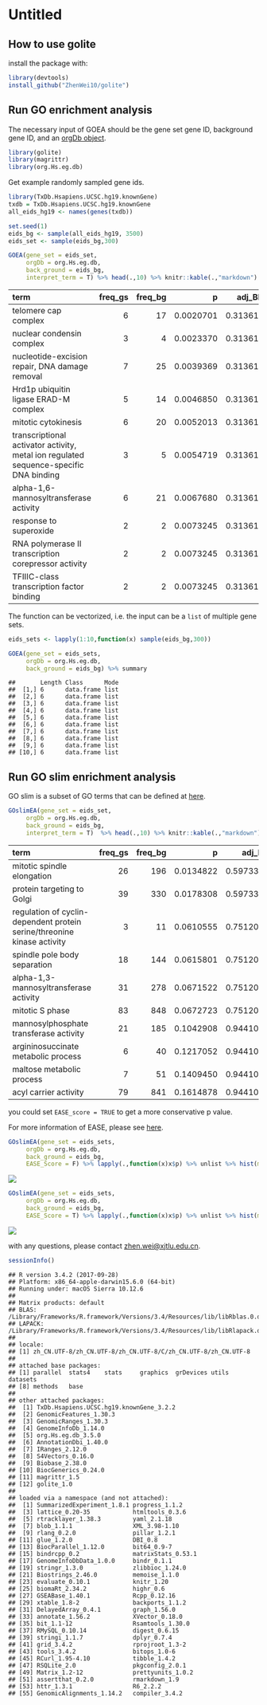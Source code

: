 Untitled
================

How to use golite
-----------------

install the package with:

``` r
library(devtools)
install_github("ZhenWei10/golite")
```

Run GO enrichment analysis
--------------------------

The necessary input of GOEA should be the gene set gene ID, background gene ID, and an [orgDb object](http://www.bioconductor.org/packages/release/data/annotation/html/org.Hs.eg.db.html).

``` r
library(golite)
library(magrittr)
library(org.Hs.eg.db)
```

Get example randomly sampled gene ids.

``` r
library(TxDb.Hsapiens.UCSC.hg19.knownGene)
txdb = TxDb.Hsapiens.UCSC.hg19.knownGene
all_eids_hg19 <- names(genes(txdb))
```

``` r
set.seed(1)
eids_bg <- sample(all_eids_hg19, 3500)
eids_set <- sample(eids_bg,300)

GOEA(gene_set = eids_set,
     orgDb = org.Hs.eg.db,
     back_ground = eids_bg,
     interpret_term = T) %>% head(.,10) %>% knitr::kable(.,"markdown")
```

<table>
<colgroup>
<col width="65%" />
<col width="6%" />
<col width="6%" />
<col width="8%" />
<col width="7%" />
<col width="5%" />
</colgroup>
<thead>
<tr class="header">
<th align="left">term</th>
<th align="right">freq_gs</th>
<th align="right">freq_bg</th>
<th align="right">p</th>
<th align="right">adj_BH</th>
<th align="right">OR</th>
</tr>
</thead>
<tbody>
<tr class="odd">
<td align="left">telomere cap complex</td>
<td align="right">6</td>
<td align="right">17</td>
<td align="right">0.0020701</td>
<td align="right">0.313615</td>
<td align="right">4.12</td>
</tr>
<tr class="even">
<td align="left">nuclear condensin complex</td>
<td align="right">3</td>
<td align="right">4</td>
<td align="right">0.0023370</td>
<td align="right">0.313615</td>
<td align="right">8.75</td>
</tr>
<tr class="odd">
<td align="left">nucleotide-excision repair, DNA damage removal</td>
<td align="right">7</td>
<td align="right">25</td>
<td align="right">0.0039369</td>
<td align="right">0.313615</td>
<td align="right">3.27</td>
</tr>
<tr class="even">
<td align="left">Hrd1p ubiquitin ligase ERAD-M complex</td>
<td align="right">5</td>
<td align="right">14</td>
<td align="right">0.0046850</td>
<td align="right">0.313615</td>
<td align="right">4.17</td>
</tr>
<tr class="odd">
<td align="left">mitotic cytokinesis</td>
<td align="right">6</td>
<td align="right">20</td>
<td align="right">0.0052013</td>
<td align="right">0.313615</td>
<td align="right">3.50</td>
</tr>
<tr class="even">
<td align="left">transcriptional activator activity, metal ion regulated sequence-specific DNA binding</td>
<td align="right">3</td>
<td align="right">5</td>
<td align="right">0.0054719</td>
<td align="right">0.313615</td>
<td align="right">7.00</td>
</tr>
<tr class="odd">
<td align="left">alpha-1,6-mannosyltransferase activity</td>
<td align="right">6</td>
<td align="right">21</td>
<td align="right">0.0067680</td>
<td align="right">0.313615</td>
<td align="right">3.33</td>
</tr>
<tr class="even">
<td align="left">response to superoxide</td>
<td align="right">2</td>
<td align="right">2</td>
<td align="right">0.0073245</td>
<td align="right">0.313615</td>
<td align="right">11.67</td>
</tr>
<tr class="odd">
<td align="left">RNA polymerase II transcription corepressor activity</td>
<td align="right">2</td>
<td align="right">2</td>
<td align="right">0.0073245</td>
<td align="right">0.313615</td>
<td align="right">11.67</td>
</tr>
<tr class="even">
<td align="left">TFIIIC-class transcription factor binding</td>
<td align="right">2</td>
<td align="right">2</td>
<td align="right">0.0073245</td>
<td align="right">0.313615</td>
<td align="right">11.67</td>
</tr>
</tbody>
</table>

The function can be vectorized, i.e. the input can be a `list` of multiple gene sets.

``` r
eids_sets <- lapply(1:10,function(x) sample(eids_bg,300)) 

GOEA(gene_set = eids_sets,
     orgDb = org.Hs.eg.db,
     back_ground = eids_bg) %>% summary
```

    ##       Length Class      Mode
    ##  [1,] 6      data.frame list
    ##  [2,] 6      data.frame list
    ##  [3,] 6      data.frame list
    ##  [4,] 6      data.frame list
    ##  [5,] 6      data.frame list
    ##  [6,] 6      data.frame list
    ##  [7,] 6      data.frame list
    ##  [8,] 6      data.frame list
    ##  [9,] 6      data.frame list
    ## [10,] 6      data.frame list

Run GO slim enrichment analysis
-------------------------------

GO slim is a subset of GO terms that can be defined at [here](http://geneontology.org/ontology/subsets/).

``` r
GOslimEA(gene_set = eids_set,
     orgDb = org.Hs.eg.db,
     back_ground = eids_bg,
     interpret_term = T)  %>% head(.,10) %>% knitr::kable(.,"markdown")
```

<table>
<colgroup>
<col width="61%" />
<col width="7%" />
<col width="7%" />
<col width="9%" />
<col width="9%" />
<col width="5%" />
</colgroup>
<thead>
<tr class="header">
<th align="left">term</th>
<th align="right">freq_gs</th>
<th align="right">freq_bg</th>
<th align="right">p</th>
<th align="right">adj_BH</th>
<th align="right">OR</th>
</tr>
</thead>
<tbody>
<tr class="odd">
<td align="left">mitotic spindle elongation</td>
<td align="right">26</td>
<td align="right">196</td>
<td align="right">0.0134822</td>
<td align="right">0.5973330</td>
<td align="right">1.55</td>
</tr>
<tr class="even">
<td align="left">protein targeting to Golgi</td>
<td align="right">39</td>
<td align="right">330</td>
<td align="right">0.0178308</td>
<td align="right">0.5973330</td>
<td align="right">1.38</td>
</tr>
<tr class="odd">
<td align="left">regulation of cyclin-dependent protein serine/threonine kinase activity</td>
<td align="right">3</td>
<td align="right">11</td>
<td align="right">0.0610555</td>
<td align="right">0.7512072</td>
<td align="right">3.18</td>
</tr>
<tr class="even">
<td align="left">spindle pole body separation</td>
<td align="right">18</td>
<td align="right">144</td>
<td align="right">0.0615801</td>
<td align="right">0.7512072</td>
<td align="right">1.46</td>
</tr>
<tr class="odd">
<td align="left">alpha-1,3-mannosyltransferase activity</td>
<td align="right">31</td>
<td align="right">278</td>
<td align="right">0.0671522</td>
<td align="right">0.7512072</td>
<td align="right">1.30</td>
</tr>
<tr class="even">
<td align="left">mitotic S phase</td>
<td align="right">83</td>
<td align="right">848</td>
<td align="right">0.0672723</td>
<td align="right">0.7512072</td>
<td align="right">1.14</td>
</tr>
<tr class="odd">
<td align="left">mannosylphosphate transferase activity</td>
<td align="right">21</td>
<td align="right">185</td>
<td align="right">0.1042908</td>
<td align="right">0.9441091</td>
<td align="right">1.33</td>
</tr>
<tr class="even">
<td align="left">argininosuccinate metabolic process</td>
<td align="right">6</td>
<td align="right">40</td>
<td align="right">0.1217052</td>
<td align="right">0.9441091</td>
<td align="right">1.75</td>
</tr>
<tr class="odd">
<td align="left">maltose metabolic process</td>
<td align="right">7</td>
<td align="right">51</td>
<td align="right">0.1409450</td>
<td align="right">0.9441091</td>
<td align="right">1.60</td>
</tr>
<tr class="even">
<td align="left">acyl carrier activity</td>
<td align="right">79</td>
<td align="right">841</td>
<td align="right">0.1614878</td>
<td align="right">0.9441091</td>
<td align="right">1.10</td>
</tr>
</tbody>
</table>

you could set `EASE_score = TRUE` to get a more conservative p value.

For more information of EASE, please see [here](https://david.ncifcrf.gov/helps/functional_annotation.html#fisher).

``` r
GOslimEA(gene_set = eids_sets,
     orgDb = org.Hs.eg.db,
     back_ground = eids_bg, 
     EASE_Score = F) %>% lapply(.,function(x)x$p) %>% unlist %>% hist(main = "normal hypergeometric")
```

![](README_files/figure-markdown_github/unnamed-chunk-7-1.png)

``` r
GOslimEA(gene_set = eids_sets,
     orgDb = org.Hs.eg.db,
     back_ground = eids_bg,
     EASE_Score = T) %>% lapply(.,function(x)x$p) %>% unlist %>% hist(main = "EASE score")
```

![](README_files/figure-markdown_github/unnamed-chunk-7-2.png)

with any questions, please contact <zhen.wei@xjtlu.edu.cn>.

``` r
sessionInfo()
```

    ## R version 3.4.2 (2017-09-28)
    ## Platform: x86_64-apple-darwin15.6.0 (64-bit)
    ## Running under: macOS Sierra 10.12.6
    ## 
    ## Matrix products: default
    ## BLAS: /Library/Frameworks/R.framework/Versions/3.4/Resources/lib/libRblas.0.dylib
    ## LAPACK: /Library/Frameworks/R.framework/Versions/3.4/Resources/lib/libRlapack.dylib
    ## 
    ## locale:
    ## [1] zh_CN.UTF-8/zh_CN.UTF-8/zh_CN.UTF-8/C/zh_CN.UTF-8/zh_CN.UTF-8
    ## 
    ## attached base packages:
    ## [1] parallel  stats4    stats     graphics  grDevices utils     datasets 
    ## [8] methods   base     
    ## 
    ## other attached packages:
    ##  [1] TxDb.Hsapiens.UCSC.hg19.knownGene_3.2.2
    ##  [2] GenomicFeatures_1.30.3                 
    ##  [3] GenomicRanges_1.30.3                   
    ##  [4] GenomeInfoDb_1.14.0                    
    ##  [5] org.Hs.eg.db_3.5.0                     
    ##  [6] AnnotationDbi_1.40.0                   
    ##  [7] IRanges_2.12.0                         
    ##  [8] S4Vectors_0.16.0                       
    ##  [9] Biobase_2.38.0                         
    ## [10] BiocGenerics_0.24.0                    
    ## [11] magrittr_1.5                           
    ## [12] golite_1.0                             
    ## 
    ## loaded via a namespace (and not attached):
    ##  [1] SummarizedExperiment_1.8.1 progress_1.1.2            
    ##  [3] lattice_0.20-35            htmltools_0.3.6           
    ##  [5] rtracklayer_1.38.3         yaml_2.1.18               
    ##  [7] blob_1.1.1                 XML_3.98-1.10             
    ##  [9] rlang_0.2.0                pillar_1.2.1              
    ## [11] glue_1.2.0                 DBI_0.8                   
    ## [13] BiocParallel_1.12.0        bit64_0.9-7               
    ## [15] bindrcpp_0.2               matrixStats_0.53.1        
    ## [17] GenomeInfoDbData_1.0.0     bindr_0.1.1               
    ## [19] stringr_1.3.0              zlibbioc_1.24.0           
    ## [21] Biostrings_2.46.0          memoise_1.1.0             
    ## [23] evaluate_0.10.1            knitr_1.20                
    ## [25] biomaRt_2.34.2             highr_0.6                 
    ## [27] GSEABase_1.40.1            Rcpp_0.12.16              
    ## [29] xtable_1.8-2               backports_1.1.2           
    ## [31] DelayedArray_0.4.1         graph_1.56.0              
    ## [33] annotate_1.56.2            XVector_0.18.0            
    ## [35] bit_1.1-12                 Rsamtools_1.30.0          
    ## [37] RMySQL_0.10.14             digest_0.6.15             
    ## [39] stringi_1.1.7              dplyr_0.7.4               
    ## [41] grid_3.4.2                 rprojroot_1.3-2           
    ## [43] tools_3.4.2                bitops_1.0-6              
    ## [45] RCurl_1.95-4.10            tibble_1.4.2              
    ## [47] RSQLite_2.0                pkgconfig_2.0.1           
    ## [49] Matrix_1.2-12              prettyunits_1.0.2         
    ## [51] assertthat_0.2.0           rmarkdown_1.9             
    ## [53] httr_1.3.1                 R6_2.2.2                  
    ## [55] GenomicAlignments_1.14.2   compiler_3.4.2
